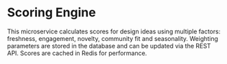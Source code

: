 # Scoring Engine

This microservice calculates scores for design ideas using multiple factors:
freshness, engagement, novelty, community fit and seasonality. Weighting
parameters are stored in the database and can be updated via the REST API.
Scores are cached in Redis for performance.
